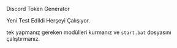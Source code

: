 Discord Token Generator

Yeni Test Edildi Herşeyi Çalışıyor.


tek yapmanız gereken modülleri kurmanız ve ``start.bat`` dosyasını çalıştırmanız.
